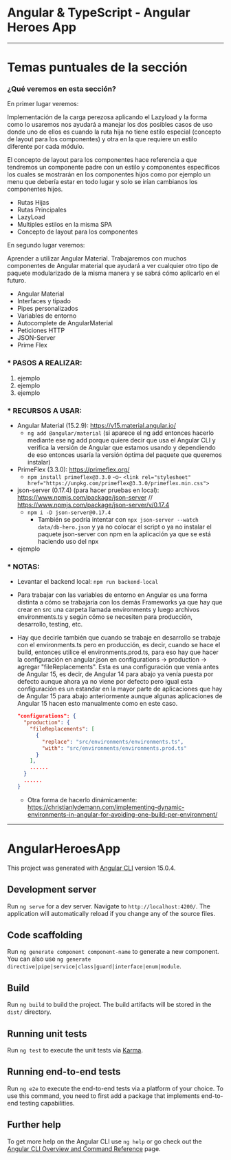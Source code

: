 # Angular & TypeScript - Angular Heroes App

---

# Temas puntuales de la sección

### ¿Qué veremos en esta sección?

En primer lugar veremos:

Implementación de la carga perezosa aplicando el Lazyload y la forma como lo usaremos nos ayudará a manejar los dos posibles casos de uso donde uno de ellos es cuando la ruta hija no tiene estilo especial (concepto de layout para los componentes) y otra en la que requiere un estilo diferente por cada módulo.

El concepto de layout para los componentes hace referencia a que tendremos un componente padre con un estilo y componentes específicos los cuales se mostrarán en los componentes hijos como por ejemplo un menu que debería estar en todo lugar y solo se irían cambianos los componentes hijos.

- Rutas Hijas
- Rutas Principales
- LazyLoad
- Multiples estilos en la misma SPA
- Concepto de layout para los componentes

En segundo lugar veremos:

Aprender a utilizar Angular Material. Trabajaremos con muchos componentes de Angular material que ayudará a ver cualquier otro tipo de paquete modularizado de la misma manera y se sabrá cómo aplicarlo en el futuro.

- Angular Material
- Interfaces y tipado
- Pipes personalizados
- Variables de entorno
- Autocomplete de AngularMaterial
- Peticiones HTTP
- JSON-Server
- Prime Flex

### \* PASOS A REALIZAR:

1. ejemplo
2. ejemplo
3. ejemplo

### \* RECURSOS A USAR:

- Angular Material (15.2.9): https://v15.material.angular.io/
  - `ng add @angular/material` (si aparece el ng add entonces hacerlo mediante ese ng add porque quiere decir que usa el Angular CLI y verifica la versión de Angular que estamos usando y dependiendo de eso entonces usaría la versión óptima del paquete que queremos instalar)
- PrimeFlex (3.3.0): https://primeflex.org/
  - `npm install primeflex@3.3.0` -o- `<link rel="stylesheet" href="https://unpkg.com/primeflex@3.3.0/primeflex.min.css">`
- json-server (0.17.4) (para hacer pruebas en local): https://www.npmjs.com/package/json-server // https://www.npmjs.com/package/json-server/v/0.17.4
  - `npm i -D json-server@0.17.4`
    - También se podría intentar con `npx json-server --watch data/db-hero.json` y ya no colocar el script o ya no instalar el paquete json-server con npm en la aplicación ya que se está haciendo uso del npx
- ejemplo

### \* NOTAS:

- Levantar el backend local: `npm run backend-local`
- Para trabajar con las variables de entorno en Angular es una forma distinta a cómo se trabajaría con los demás Frameworks ya que hay que crear en src una carpeta llamada environments y luego archivos environments.ts y según cómo se necesiten para producción, desarrollo, testing, etc.
- Hay que decirle también que cuando se trabaje en desarrollo se trabaje con el environments.ts pero en producción, es decir, cuando se hace el build, entonces utilice el environments.prod.ts, para eso hay que hacer la configuración en angular.json en configurations -> production -> agregar "fileReplacements". Esta es una configuración que venía antes de Angular 15, es decir, de Angular 14 para abajo ya venía puesta por defecto aunque ahora ya no viene por defecto pero igual esta configuración es un estandar en la mayor parte de aplicaciones que hay de Angular 15 para abajo anteriormente aunque algunas aplicaciones de Angular 15 hacen esto manualmente como en este caso.

  ```json (angular.json)
  "configurations": {
    "production": {
      "fileReplacements": [
        {
          "replace": "src/environments/environments.ts",
          "with": "src/environments/environments.prod.ts"
        }
      ],
      ......
    }
    ......
  }
  ```

  - Otra forma de hacerlo dinámicamente: https://christianlydemann.com/implementing-dynamic-environments-in-angular-for-avoiding-one-build-per-environment/

---

# AngularHeroesApp

This project was generated with [Angular CLI](https://github.com/angular/angular-cli) version 15.0.4.

## Development server

Run `ng serve` for a dev server. Navigate to `http://localhost:4200/`. The application will automatically reload if you change any of the source files.

## Code scaffolding

Run `ng generate component component-name` to generate a new component. You can also use `ng generate directive|pipe|service|class|guard|interface|enum|module`.

## Build

Run `ng build` to build the project. The build artifacts will be stored in the `dist/` directory.

## Running unit tests

Run `ng test` to execute the unit tests via [Karma](https://karma-runner.github.io).

## Running end-to-end tests

Run `ng e2e` to execute the end-to-end tests via a platform of your choice. To use this command, you need to first add a package that implements end-to-end testing capabilities.

## Further help

To get more help on the Angular CLI use `ng help` or go check out the [Angular CLI Overview and Command Reference](https://angular.io/cli) page.
